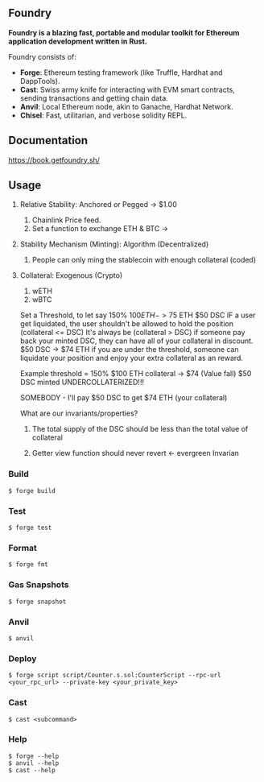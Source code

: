 ## Foundry

**Foundry is a blazing fast, portable and modular toolkit for Ethereum application development written in Rust.**

Foundry consists of:

-   **Forge**: Ethereum testing framework (like Truffle, Hardhat and DappTools).
-   **Cast**: Swiss army knife for interacting with EVM smart contracts, sending transactions and getting chain data.
-   **Anvil**: Local Ethereum node, akin to Ganache, Hardhat Network.
-   **Chisel**: Fast, utilitarian, and verbose solidity REPL.

## Documentation

https://book.getfoundry.sh/

## Usage
1. Relative Stability: Anchored or Pegged -> $1.00
   1. Chainlink Price feed.
   2. Set a function to exchange ETH & BTC -> $$$$
2. Stability Mechanism (Minting): Algorithm (Decentralized)
   1. People can only ming the stablecoin with enough collateral (coded)
3. Collateral: Exogenous (Crypto)
   1. wETH
   2. wBTC
   
   
    Set a Threshold, to let say 150% 
    $100 ETH -> 75$ ETH
    $50 DSC
    IF a user get liquidated, the user shouldn't be allowed to hold the position (collateral <= DSC) 
    It's always be (collateral > DSC)
    if someone pay back your minted DSC, they can have all of your collateral in discount.
    $50 DSC -> $74 ETH
    if you are under the threshold, someone can liquidate your position and enjoy your extra collateral as an reward.

    Example
    threshold = 150%
    $100 ETH collateral -> $74 (Value fall)
    $50 DSC minted 
    UNDERCOLLATERIZED!!!

    SOMEBODY - I'll pay $50 DSC to get $74 ETH (your collateral)



    What are our invariants/properties?
    1. The total supply of the DSC should be less than the total value of collateral

    2. Getter view function should never revert <- evergreen Invarian


### Build

```shell
$ forge build
```

### Test

```shell
$ forge test
```

### Format

```shell
$ forge fmt
```

### Gas Snapshots

```shell
$ forge snapshot
```

### Anvil

```shell
$ anvil
```

### Deploy

```shell
$ forge script script/Counter.s.sol:CounterScript --rpc-url <your_rpc_url> --private-key <your_private_key>
```

### Cast

```shell
$ cast <subcommand>
```

### Help

```shell
$ forge --help
$ anvil --help
$ cast --help
```
